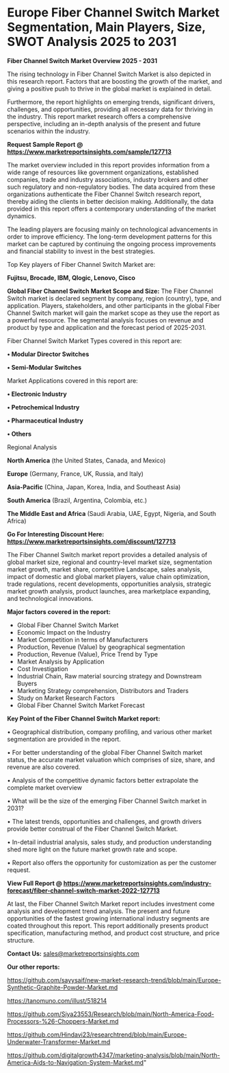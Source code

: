 # Europe Fiber Channel Switch Market Segmentation, Main Players, Size, SWOT Analysis 2025 to 2031

<Strong> Fiber Channel Switch Market Overview 2025 - 2031</strong>

The rising technology in Fiber Channel Switch Market is also depicted in this research report. Factors that are boosting the growth of the market, and giving a positive push to thrive in the global market is explained in detail.

Furthermore, the report highlights on emerging trends, significant drivers, challenges, and opportunities, providing all necessary data for thriving in the industry. This report market research offers a comprehensive perspective, including an in-depth analysis of the present and future scenarios within the industry.

<strong>Request Sample Report @ <a href=https://www.marketreportsinsights.com/sample/127713>https://www.marketreportsinsights.com/sample/127713</a></strong>

The market overview included in this report provides information from a wide range of resources like government organizations, established companies, trade and industry associations, industry brokers and other such regulatory and non-regulatory bodies. The data acquired from these organizations authenticate the Fiber Channel Switch research report, thereby aiding the clients in better decision making. Additionally, the data provided in this report offers a contemporary understanding of the market dynamics.

The leading players are focusing mainly on technological advancements in order to improve efficiency. The long-term development patterns for this market can be captured by continuing the ongoing process improvements and financial stability to invest in the best strategies.

Top Key players of Fiber Channel Switch Market are:

<strong>Fujitsu, Brocade, IBM, Qlogic, Lenovo, Cisco</strong>

<strong><b>Global Fiber Channel Switch Market Scope and Size:</b></strong>
The Fiber Channel Switch market is declared segment by company, region (country), type, and application. Players, stakeholders, and other participants in the global Fiber Channel Switch market will gain the market scope as they use the report as a powerful resource. The segmental analysis focuses on revenue and product by type and application and the forecast period of 2025-2031.

Fiber Channel Switch Market Types covered in this report are:

<strong>• Modular Director Switches

• Semi-Modular Switches</strong>

Market Applications covered in this report are:

<strong>• Electronic Industry

• Petrochemical Industry

• Pharmaceutical Industry

• Others</strong> 

Regional Analysis

<strong>North America</strong> (the United States, Canada, and Mexico)

<strong>Europe</strong> (Germany, France, UK, Russia, and Italy)

<strong>Asia-Pacific</strong> (China, Japan, Korea, India, and Southeast Asia)

<strong>South America</strong> (Brazil, Argentina, Colombia, etc.)

<strong>The Middle East and Africa</strong> (Saudi Arabia, UAE, Egypt, Nigeria, and South Africa)

<strong>Go For Interesting Discount Here: <a href=https://www.marketreportsinsights.com/discount/127713>https://www.marketreportsinsights.com/discount/127713</a></strong>

The Fiber Channel Switch market report provides a detailed analysis of global market size, regional and country-level market size, segmentation market growth, market share, competitive Landscape, sales analysis, impact of domestic and global market players, value chain optimization, trade regulations, recent developments, opportunities analysis, strategic market growth analysis, product launches, area marketplace expanding, and technological innovations.

<strong><b>Major factors covered in the report:</b></strong>
<ul>
  <li>Global Fiber Channel Switch Market </li>
  <li>Economic Impact on the Industry</li>
  <li>Market Competition in terms of Manufacturers</li>
  <li>Production, Revenue (Value) by geographical segmentation</li>
  <li>Production, Revenue (Value), Price Trend by Type</li>
  <li>Market Analysis by Application</li>
  <li>Cost Investigation</li>
  <li>Industrial Chain, Raw material sourcing strategy and Downstream Buyers</li>
  <li>Marketing Strategy comprehension, Distributors and Traders</li>
  <li>Study on Market Research Factors</li>
  <li>Global Fiber Channel Switch Market Forecast</li>
</ul>

<strong><b>Key Point of the Fiber Channel Switch Market report:</b></strong>

• Geographical distribution, company profiling, and various other market segmentation are provided in the report.

• For better understanding of the global Fiber Channel Switch market status, the accurate market valuation which comprises of size, share, and revenue are also covered.

• Analysis of the competitive dynamic factors better extrapolate the complete market overview

• What will be the size of the emerging Fiber Channel Switch market in 2031?

• The latest trends, opportunities and challenges, and growth drivers provide better construal of the Fiber Channel Switch Market.

• In-detail industrial analysis, sales study, and production understanding shed more light on the future market growth rate and scope.

• Report also offers the opportunity for customization as per the customer request.

<strong><b>View Full Report @ <a href=https://www.marketreportsinsights.com/industry-forecast/fiber-channel-switch-market-2022-127713>https://www.marketreportsinsights.com/industry-forecast/fiber-channel-switch-market-2022-127713</a></b></strong>


At last, the Fiber Channel Switch Market report includes investment come analysis and development trend analysis. The present and future opportunities of the fastest growing international industry segments are coated throughout this report. This report additionally presents product specification, manufacturing method, and product cost structure, and price structure.

<strong>Contact Us:</strong>
sales@marketreportsinsights.com

<strong>Our other reports:</strong>

<a href=https://github.com/sayysaif/new-market-research-trend/blob/main/Europe-Synthetic-Graphite-Powder-Market.md>https://github.com/sayysaif/new-market-research-trend/blob/main/Europe-Synthetic-Graphite-Powder-Market.md</a>

<a href=https://tanomuno.com/illust/518214>https://tanomuno.com/illust/518214</a>

<a href=https://github.com/Siya23553/Research/blob/main/North-America-Food-Processors-%26-Choppers-Market.md>https://github.com/Siya23553/Research/blob/main/North-America-Food-Processors-%26-Choppers-Market.md</a>

<a href=https://github.com/Hindavi23/researchtrend/blob/main/Europe-Underwater-Transformer-Market.md>https://github.com/Hindavi23/researchtrend/blob/main/Europe-Underwater-Transformer-Market.md</a>

<a href=https://github.com/digitalgrowth4347/marketing-analysis/blob/main/North-America-Aids-to-Navigation-System-Market.md>https://github.com/digitalgrowth4347/marketing-analysis/blob/main/North-America-Aids-to-Navigation-System-Market.md</a>"
